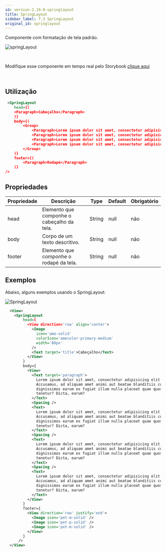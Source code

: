 ```yaml
---
id: version-2.19.0-springlayout
title: SpringLayout
sidebar_label: 7.3 SpringLayout
original_id: springlayout
---
```


Componente com formatação de tela padrão.

![springLayout](assets/images_components/v2.0.0/springLayout.png)

<br>

Modifique esse componente em tempo real pelo Storybook [clique aqui](https://ame-miniapp-components.calindra.com.br/storybook/?path=/story/organiza%C3%A7%C3%A3o-springlayout--basic)

<br>

## Utilização

```xml
 <SpringLayout
    head={(
    <Paragraph>Cabeçalho</Paragraph>
    )}
    body={(
        <Group>
            <Paragraph>Lorem ipsum dolor sit amet, consectetur adipisicing elit. Accusamus, ad aliquam amet animi aut beatae blanditiis consequatur dignissimos earum ex fugiat illum nulla placeat quae quos repellat tenetur? Dicta, earum?</Paragraph>
            <Paragraph>Lorem ipsum dolor sit amet, consectetur adipisicing elit. Accusamus, ad aliquam amet animi aut beatae blanditiis consequatur dignissimos earum ex fugiat illum nulla placeat quae quos repellat tenetur? Dicta, earum?</Paragraph>
            <Paragraph>Lorem ipsum dolor sit amet, consectetur adipisicing elit. Accusamus, ad aliquam amet animi aut beatae blanditiis consequatur dignissimos earum ex fugiat illum nulla placeat quae quos repellat tenetur? Dicta, earum?</Paragraph>
            <Paragraph>Lorem ipsum dolor sit amet, consectetur adipisicing elit. Accusamus, ad aliquam amet animi aut beatae blanditiis consequatur dignissimos earum ex fugiat illum nulla placeat quae quos repellat tenetur? Dicta, earum?</Paragraph>
        </Group>
    )}
    footer={(
        <Paragraph>Rodapé</Paragraph>
    )}
/>
```


## Propriedades

| Propriedade | Descrição                                  | Type   | Default | Obrigatório |
|-------------|--------------------------------------------|--------|---------|-------------|
| head        | Elemento que componhe o cabeçalho da tela. | String | null    | não         |
| body        | Corpo de um texto descritivo.              | String | null    | não         |
| footer      | Elemento que componhe o rodapé da tela.    | String | null    | não         |

## Exemplos

Abaixo, alguns exemplos usando o SpringLayout:

![SpringLayout](assets/images_components/v2.19.0/springLayout_ex1.png)

```xml
  <View>
    <SpringLayout
        head={
          <View direction='row' align='center'>
            <Image
              icon='ame-solid'
              colorIcon='amecolor-primary-medium'
              width='80px'
            />
            <Text target='title'>Cabeçalho</Text>
          </View>
        }
        body={
          <View>
            <Text target='paragraph'>
              Lorem ipsum dolor sit amet, consectetur adipisicing elit.
              Accusamus, ad aliquam amet animi aut beatae blanditiis consequatur
              dignissimos earum ex fugiat illum nulla placeat quae quos repellat
              tenetur? Dicta, earum?
            </Text>
            <Spacing />
            <Text>
              Lorem ipsum dolor sit amet, consectetur adipisicing elit.
              Accusamus, ad aliquam amet animi aut beatae blanditiis consequatur
              dignissimos earum ex fugiat illum nulla placeat quae quos repellat
              tenetur? Dicta, earum?
            </Text>
            <Spacing />
            <Text>
              Lorem ipsum dolor sit amet, consectetur adipisicing elit.
              Accusamus, ad aliquam amet animi aut beatae blanditiis consequatur
              dignissimos earum ex fugiat illum nulla placeat quae quos repellat
              tenetur? Dicta, earum?
            </Text>
            <Spacing />
            <Text>
              Lorem ipsum dolor sit amet, consectetur adipisicing elit.
              Accusamus, ad aliquam amet animi aut beatae blanditiis consequatur
              dignissimos earum ex fugiat illum nulla placeat quae quos repellat
              tenetur? Dicta, earum?
            </Text>
          </View>
        }
        footer={
          <View direction='row' justify='end'>
            <Image icon='pet-m-solid' />
            <Image icon='pet-p-solid' />
            <Image icon='pet-m-solid' />
          </View>
        }
      />
  </View>
```
